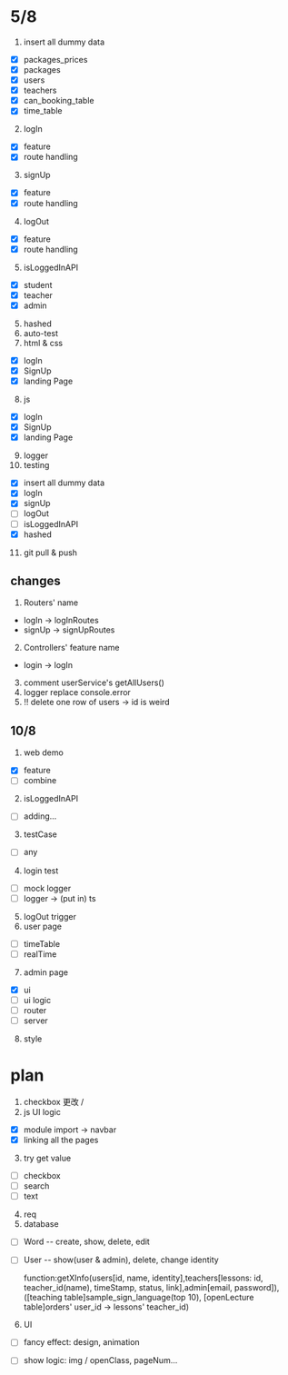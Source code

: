 # 5/8

1. insert all dummy data

-   [x] packages_prices
-   [x] packages
-   [x] users
-   [x] teachers
-   [x] can_booking_table
-   [x] time_table

2. logIn

-   [x] feature
-   [x] route handling

3. signUp

-   [x] feature
-   [x] route handling

4. logOut

-   [x] feature
-   [x] route handling

5. isLoggedInAPI

-   [x] student
-   [x] teacher
-   [x] admin

5. hashed
6. auto-test
7. html & css

-   [x] logIn
-   [x] SignUp
-   [x] landing Page

8. js

-   [x] logIn
-   [x] SignUp
-   [x] landing Page

9. logger
10. testing

-   [x] insert all dummy data
-   [x] logIn
-   [x] signUp
-   [ ] logOut
-   [ ] isLoggedInAPI
-   [x] hashed

11. git pull & push

## changes

1. Routers' name

-   logIn -> logInRoutes
-   signUp -> signUpRoutes

2. Controllers' feature name

-   login -> logIn

3. comment userService's getAllUsers()
4. logger replace console.error
5. !! delete one row of users -> id is weird


## 10/8
1. web demo
- [x] feature
- [ ] combine
2. isLoggedInAPI
- [ ] adding...
3. testCase
- [ ] any
4. login test
- [ ] mock logger
- [ ] logger -> (put in) ts
5. logOut trigger
6. user page
- [ ] timeTable
- [ ] realTime
7. admin page
- [x] ui
- [ ] ui logic
- [ ] router
- [ ] server
8. style











# plan 
1. checkbox 更改 /
2. js UI logic
- [x] module import -> navbar
- [x] linking all the pages
3. try get value
- [ ] checkbox
- [ ] search
- [ ] text
4. req
5. database
- [ ] Word -- create, show, delete, edit
- [ ] User -- show(user & admin), delete, change identity

    function:getXInfo(users[id, name, identity],teachers[lessons: id, teacher_id(name), timeStamp, status, link],admin[email, password]),([teaching table]sample_sign_language(top 10), [openLecture table]orders' user_id -> lessons' teacher_id)
    
6. UI
- [ ] fancy effect: design, animation
- [ ] show logic: img / openClass, pageNum...



